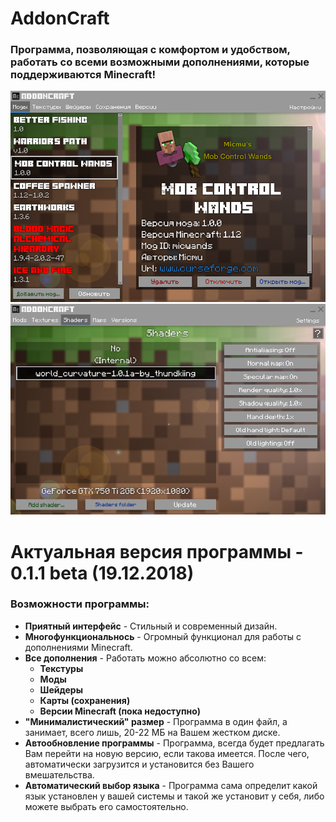 # AddonCraft
### Программа, позволяющая с комфортом и удобством, работать со всеми возможными дополнениями, которые поддерживаются **Minecraft**!
![Screenshot](docs/0.1/screen_1.png)
![Screenshot](docs/0.1/screen_2.png)

# Актуальная версия программы - 0.1.1 beta (19.12.2018)

### Возможности программы:
- **Приятный интерфейс** - Стильный и современный дизайн.
- **Многофункциональнось** - Огромный функционал для работы с дополнениями Minecraft.
- **Все дополнения** - Работать можно абсолютно со всем:
    - **Текстуры**
    - **Моды**
    - **Шейдеры**
    - **Карты (сохранения)**
    - **Версии Minecraft (пока недоступно)**
- **"Минималистический" размер** - Программа в один файл, а занимает, всего лишь, 20-22 МБ на Вашем жестком диске.
- **Автообновление программы** - Программа, всегда будет предлагать Вам перейти на новую версию, если такова имеется. После чего, автоматически загрузится и установится без Вашего вмешательства.
- **Автоматический выбор языка** - Программа сама определит какой язык установлен у вашей системы и такой же установит у себя, либо можете выбрать его самостоятельно.
